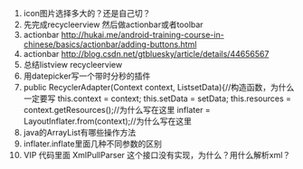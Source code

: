 1. icon图片选择多大的？还是自己切？
2. 先完成recycleerview  然后做actionbar或者toolbar
3. actionbar   http://hukai.me/android-training-course-in-chinese/basics/actionbar/adding-buttons.html
4. actionbar  http://blog.csdn.net/gtbluesky/article/details/44656567
5. 总结listview  recycleerview
6. 用datepicker写一个带时分秒的插件
7. public RecyclerAdapter(Context context, List<RecyclerViewItems>setData){//构造函数，为什么一定要写
        this.context = context;
        this.setData = setData;
        this.resources = context.getResources();//为什么写在这里
        inflater = LayoutInflater.from(context);//为什么写在这里
8. java的ArrayList有哪些操作方法
9. inflater.inflate里面几种不同参数的区别
10. VIP 代码里面 XmlPullParser 这个接口没有实现，为什么？用什么解析xml？